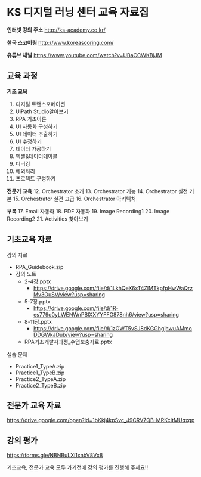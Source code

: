 # KS 디지털 러닝 센터 교육 자료집

**인터넷 강의 주소**  http://ks-academy.co.kr/

**한국 스코어링** http://www.koreascoring.com/

**유튜브 채널** https://www.youtube.com/watch?v=UBaCCWKBjJM

## 교육 과정

**기초 교육**
1. 디지털 트랜스포메이션
2. UiPath Studio알아보기
3. RPA 기초이론
4. UI 자동화 구성하기
5. UI 데이터 추출하기
6. UI 수정하기
7. 데이터 가공하기
8. 엑셀&데이터테이블
9. 디버깅
10. 예외처리
11. 프로젝트 구성하기

**전문가 교육**
12. Orchestrator 소개
13. Orchestrator 기능
14. Orchestrator 실전 기본
15. Orchestrator 실전 고급
16. Orchestrator 아키텍처

**부록**
17. Email 자동화
18. PDF 자동화
19. Image Recording1
20. Image Recording2
21. Activities 찾아보기

## 기초교육 자료

강의 자료
- RPA_Guidebook.zip
- 강의 노트
  - 2-4장.pptx
    - https://drive.google.com/file/d/1LkhQeX6xT4ZIMTkpfpHwWaQrzMv3OuSV/view?usp=sharing
  - 5-7장.pptx
    - https://drive.google.com/file/d/1R-es779o0yLWENWnPBlXXYYFFG878nh6/view?usp=sharing
  - 8-11장.pptx
    - https://drive.google.com/file/d/1zOWT5vSJ8dKGGhgjhwuAMmoDDGWkaDub/view?usp=sharing
  - RPA기초개발자과정_수업보충자료.pptx

실습 문제
- Practice1_TypeA.zip
- Practice1_TypeB.zip
- Practice2_TypeA.zip
- Practice2_TypeB.zip

## 전문가 교육 자료
https://drive.google.com/open?id=1bKkj4kpSvc_J9CRV7QB-MRKcItMUqxgp

## 강의 평가

https://forms.gle/NBNBuLXi1xnbV8Vx8

기초교육, 전문가 교육 모두 가기전에 강의 평가를 진행해 주세요!!
